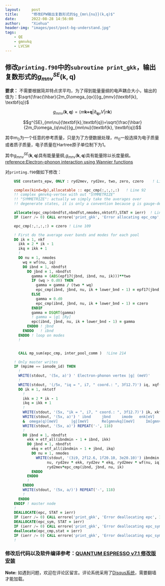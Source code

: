 ```yaml
---
layout:     post
title:      "修改EPW输出复数形式的$g_{mn\{nu}}(k,q)$"
date:       2022-08-28 14:56:00
author:     "Xiehua"
header-img: "images/post/post-bg-understand.jpg"
tags:
    - QE
    - gmnvkq
    - LVCSH
---
```

## 修改`printing.f90`中的`subroutine print_gkk`，输出复数形式的$g^{SE}_{mn\nu}(\textbf{k},\textbf{q})$

**要求：** 不需要根据简并特点求平均，为了得到能量量纲的电声耦合大小，输出的值为：$\sqrt{\frac{\hbar}{2m_0\omega_{qv}}}g_{mnv}(\textbf{k},
\textbf{q})$

$$g_{mn\nu}(\textbf{k},\textbf{q})=\langle{m\textbf{k+q}}|\partial_{\textbf{q}\nu}V|n\textbf{k}\rangle$$ 

$$g^{SE}_{mn\nu}(\textbf{k},\textbf{q})=\sqrt{\frac{\hbar}{2m_0\omega_{q\nu}}}g_{mn\nu}(\textbf{k},
\textbf{q})$$

其中$m_0$为一个任意的参考质量，只是为了方便数据处理，$m_0$一般选择为电子质量或者质子质量，电子质量在Hartree原子单位制下为1。

其中$g^{SE}_{mn\nu}(\textbf{k},\textbf{q})$具有能量量纲,$g_{mn\nu}(\textbf{k},\textbf{q})$具有能量除以长度量纲。  
[reference:Electron-phonon interaction using Wannier functions][2]

对`printing.f90`做如下修改：

```fortran
    USE constants_epw, ONLY : ryd2mev, ryd2ev, two, zero, czero    ! Line 32

    complex(kind=dp),allocatable :: epc_cmp(:,:,:,:)   ! Line 92
    !! complex gmnvkq-vertex with out "SYMMETRIZE"
    !! "SYMMETRIZE": actually we simply take the averages over
    !! degenerate states, it is only a convention because g is gauge-dependent!    

    allocate(epc_cmp(nbndfst,nbndfst,nmodes,nktotf),STAT = ierr)  ! Line 104
    IF (ierr /= 0) CALL errore('print_gkk', 'Error allocating epc_cmp', 1)

    epc_cmp(:,:,:,:) = czero ! Line 109

    ! First do the average over bands and modes for each pool
    DO ik = 1, nkf
      ikk = 2 * ik - 1
      ikq = ikk + 1
      !
      DO nu = 1, nmodes
        wq = wf(nu, iq)
        DO ibnd = 1, nbndfst
          DO jbnd = 1, nbndfst
            gamma = (ABS(epf17(jbnd, ibnd, nu, ik)))**two
            IF (wq > 0.d0) THEN
              gamma = gamma / (two * wq)
              epc_cmp(ibnd, jbnd, nu, ik + lower_bnd - 1) = epf17(jbnd, ibnd, nu, ik)/sqrt(two * wq)
            ELSE
              gamma = 0.d0
              epc_cmp(ibnd, jbnd, nu, ik + lower_bnd - 1) = czero
            ENDIF
            gamma = DSQRT(gamma)
            ! gamma = |g| [Ry]
            epc(ibnd, jbnd, nu, ik + lower_bnd - 1) = gamma
          ENDDO ! jbnd
        ENDDO   ! ibnd
      ENDDO ! loop on modes
      !


      CALL mp_sum(epc_cmp, inter_pool_comm )  !Line 214

    ! Only master writes
    IF (mpime == ionode_id) THEN
      !
      WRITE(stdout, '(5x, a)') ' Electron-phonon vertex |g| (meV)'
      !
      WRITE(stdout, '(/5x, "iq = ", i7, " coord.: ", 3f12.7)') iq, xqf(:, iq)
      DO ik = 1, nktotf
        !
        ikk = 2 * ik - 1
        ikq = ikk + 1
        !
        WRITE(stdout, '(5x, "ik = ", i7, " coord.: ", 3f12.7)') ik, xkf_all(:, ikk)
        WRITE(stdout, '(5x, a)') ' ibnd     jbnd     imode   enk[eV]    enk+q[eV]  &
        &  omega(q)[meV]      |g|[meV]      Re[gmnvkq][meV]     Im[gmnvkq][meV]'
        WRITE(stdout, '(5x, a)') REPEAT('-', 118)
        !
        DO ibnd = 1, nbndfst
          ekk = etf_all(ibndmin - 1 + ibnd, ikk)
          DO jbnd = 1, nbndfst
            ekq = etf_all(ibndmin - 1 + jbnd, ikq)
            DO nu = 1, nmodes
              WRITE(stdout, '(3i9, 2f12.6, 1f20.10, 3e20.10)') ibndmin - 1 + ibnd, ibndmin - 1 + jbnd, &
                   nu, ryd2ev * ekk, ryd2ev * ekq, ryd2mev * wf(nu, iq), ryd2mev * epc(ibnd, jbnd, nu, ik), &
                   ryd2mev*epc_cmp(ibnd, jbnd, nu, ik)
            ENDDO
          ENDDO
          !
        ENDDO
        WRITE(stdout, '(5x, a/)') REPEAT('-', 118)
        !
      ENDDO
    ENDIF ! master node
    !
    DEALLOCATE(epc, STAT = ierr)
    IF (ierr /= 0) CALL errore('print_gkk', 'Error deallocating epc', 1)
    DEALLOCATE(epc_sym, STAT = ierr)
    IF (ierr /= 0) CALL errore('print_gkk', 'Error deallocating epc_sym', 1)
    deallocate(epc_cmp,stat = ierr)
    IF (ierr /= 0) CALL errore('print_gkk', 'Error deallocating epc_sym', 1)
    !
```

### 修改后代码以及软件编译参考：[QUANTUM ESPRESSO v7.1 修改版安装][10]

**Note:** 如遇到问题，欢迎在评论区留言。评论系统采用了[Disqus系统][1]，需要翻墙才能加载。

[1]:https://disqus.com/
[2]:https://journals.aps.org/prb/abstract/10.1103/PhysRevB.76.165108
[10]:https://xh125.github.io/2022/07/01/QE-v7.1-install/